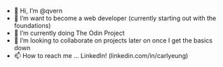 - 👋 Hi, I’m @qvern
- 👀 I’m want to become a web developer (currently starting out with the foundations)
- 🌱 I’m currently doing The Odin Project
- 💞️ I’m looking to collaborate on projects later on once I get the basics down
- 📫 How to reach me ... LinkedIn! (linkedin.com/in/carlyeung)

<!---
qvern/qvern is a ✨ special ✨ repository because its `README.md` (this file) appears on your GitHub profile.
You can click the Preview link to take a look at your changes.
--->
